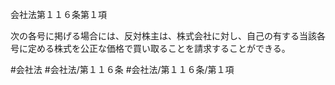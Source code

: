 会社法第１１６条第１項

次の各号に掲げる場合には、反対株主は、株式会社に対し、自己の有する当該各号に定める株式を公正な価格で買い取ることを請求することができる。

#会社法
#会社法/第１１６条
#会社法/第１１６条/第１項
